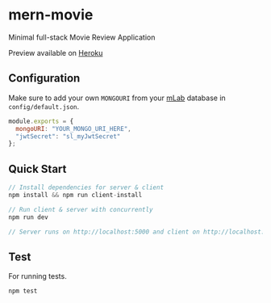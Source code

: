 # mern-movie
Minimal full-stack Movie Review Application

Preview available on [Heroku](https://secure-inlet-77830.herokuapp.com/)
## Configuration

Make sure to add your own `MONGOURI` from your [mLab](http://mlab.com) database in `config/default.json`.

```javascript
module.exports = {
  mongoURI: "YOUR_MONGO_URI_HERE",
  "jwtSecret": "sl_myJwtSecret"
};
```

## Quick Start

```javascript
// Install dependencies for server & client
npm install && npm run client-install

// Run client & server with concurrently
npm run dev

// Server runs on http://localhost:5000 and client on http://localhost:3000
```

## Test

For running tests.
```javascript
npm test
```